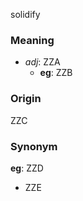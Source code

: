solidify
### Meaning
+ _adj_: ZZA
    + __eg__: ZZB

### Origin

ZZC

### Synonym

__eg__: ZZD

+ ZZE



